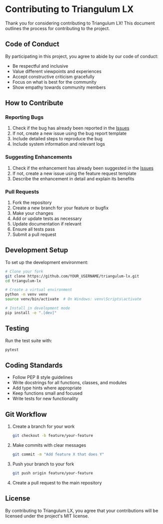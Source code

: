 # Contributing to Triangulum LX

Thank you for considering contributing to Triangulum LX! This document outlines the process for contributing to the project.

## Code of Conduct

By participating in this project, you agree to abide by our code of conduct:

* Be respectful and inclusive
* Value different viewpoints and experiences
* Accept constructive criticism gracefully
* Focus on what is best for the community
* Show empathy towards community members

## How to Contribute

### Reporting Bugs

1. Check if the bug has already been reported in the [Issues](https://github.com/triangulum/triangulum-lx/issues)
2. If not, create a new issue using the bug report template
3. Include detailed steps to reproduce the bug
4. Include system information and relevant logs

### Suggesting Enhancements

1. Check if the enhancement has already been suggested in the [Issues](https://github.com/triangulum/triangulum-lx/issues)
2. If not, create a new issue using the feature request template
3. Describe the enhancement in detail and explain its benefits

### Pull Requests

1. Fork the repository
2. Create a new branch for your feature or bugfix
3. Make your changes
4. Add or update tests as necessary
5. Update documentation if relevant
6. Ensure all tests pass
7. Submit a pull request

## Development Setup

To set up the development environment:

```bash
# Clone your fork
git clone https://github.com/YOUR_USERNAME/triangulum-lx.git
cd triangulum-lx

# Create a virtual environment
python -m venv venv
source venv/bin/activate  # On Windows: venv\Scripts\activate

# Install in development mode
pip install -e ".[dev]"
```

## Testing

Run the test suite with:

```bash
pytest
```

## Coding Standards

* Follow PEP 8 style guidelines
* Write docstrings for all functions, classes, and modules
* Add type hints where appropriate
* Keep functions small and focused
* Write tests for new functionality

## Git Workflow

1. Create a branch for your work
   ```bash
   git checkout -b feature/your-feature
   ```

2. Make commits with clear messages
   ```bash
   git commit -m "Add feature X that does Y"
   ```

3. Push your branch to your fork
   ```bash
   git push origin feature/your-feature
   ```

4. Create a pull request to the main repository

## License

By contributing to Triangulum LX, you agree that your contributions will be licensed under the project's MIT license.
